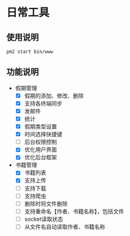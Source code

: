 # 日常工具

## 使用说明

```
pm2 start bin/www
```

## 功能说明

* 假期管理
  - [x] 假期的添加、修改、删除
  - [x] 支持各终端同步
  - [x] 发邮件
  - [x] 统计
  - [x] 假期类型设置
  - [x] 时间选择快捷键
  - [ ] 后台权限控制
  - [x] 优化用户界面
  - [x] 优化后台框架

* 书籍管理
  - [x] 书籍列表
  - [x] 支持上传
  - [ ] 支持下载
  - [ ] 支持爬虫
  - [ ] 删除时将文件删除
  - [ ] 支持重命名【作者、书籍名称】，包括文件
  - [ ] socket读取状态
  - [ ] 从文件名自动读取作者、书籍名称
